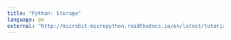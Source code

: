```yaml
---
title: "Python: Storage"
language: en
external: "http://microbit-micropython.readthedocs.io/en/latest/tutorials/storage.html"
---
```

